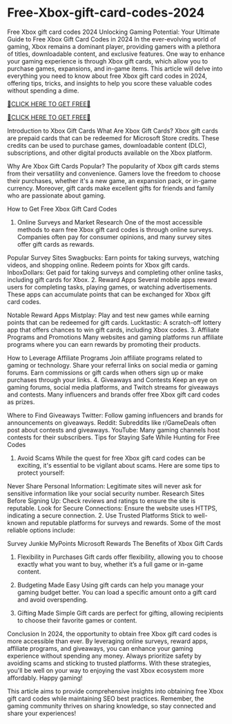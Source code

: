 # Free-Xbox-gift-card-codes-2024
Free Xbox gift card codes 2024
Unlocking Gaming Potential: Your Ultimate Guide to Free Xbox Gift Card Codes in 2024
In the ever-evolving world of gaming, Xbox remains a dominant player, providing gamers with a plethora of titles, downloadable content, and exclusive features. One way to enhance your gaming experience is through Xbox gift cards, which allow you to purchase games, expansions, and in-game items. This article will delve into everything you need to know about free Xbox gift card codes in 2024, offering tips, tricks, and insights to help you score these valuable codes without spending a dime.

[🔴CLICK HERE TO GET FREE🔴](https://therewardgate.com/xbox/)

[🔴CLICK HERE TO GET FREE🔴](https://therewardgate.com/xbox/)


Introduction to Xbox Gift Cards
What Are Xbox Gift Cards?
Xbox gift cards are prepaid cards that can be redeemed for Microsoft Store credits. These credits can be used to purchase games, downloadable content (DLC), subscriptions, and other digital products available on the Xbox platform.

Why Are Xbox Gift Cards Popular?
The popularity of Xbox gift cards stems from their versatility and convenience. Gamers love the freedom to choose their purchases, whether it's a new game, an expansion pack, or in-game currency. Moreover, gift cards make excellent gifts for friends and family who are passionate about gaming.

How to Get Free Xbox Gift Card Codes
1. Online Surveys and Market Research
One of the most accessible methods to earn free Xbox gift card codes is through online surveys. Companies often pay for consumer opinions, and many survey sites offer gift cards as rewards.

Popular Survey Sites
Swagbucks: Earn points for taking surveys, watching videos, and shopping online. Redeem points for Xbox gift cards.
InboxDollars: Get paid for taking surveys and completing other online tasks, including gift cards for Xbox.
2. Reward Apps
Several mobile apps reward users for completing tasks, playing games, or watching advertisements. These apps can accumulate points that can be exchanged for Xbox gift card codes.

Notable Reward Apps
Mistplay: Play and test new games while earning points that can be redeemed for gift cards.
Lucktastic: A scratch-off lottery app that offers chances to win gift cards, including Xbox codes.
3. Affiliate Programs and Promotions
Many websites and gaming platforms run affiliate programs where you can earn rewards by promoting their products.

How to Leverage Affiliate Programs
Join affiliate programs related to gaming or technology.
Share your referral links on social media or gaming forums.
Earn commissions or gift cards when others sign up or make purchases through your links.
4. Giveaways and Contests
Keep an eye on gaming forums, social media platforms, and Twitch streams for giveaways and contests. Many influencers and brands offer free Xbox gift card codes as prizes.

Where to Find Giveaways
Twitter: Follow gaming influencers and brands for announcements on giveaways.
Reddit: Subreddits like r/GameDeals often post about contests and giveaways.
YouTube: Many gaming channels host contests for their subscribers.
Tips for Staying Safe While Hunting for Free Codes
1. Avoid Scams
While the quest for free Xbox gift card codes can be exciting, it's essential to be vigilant about scams. Here are some tips to protect yourself:

Never Share Personal Information: Legitimate sites will never ask for sensitive information like your social security number.
Research Sites Before Signing Up: Check reviews and ratings to ensure the site is reputable.
Look for Secure Connections: Ensure the website uses HTTPS, indicating a secure connection.
2. Use Trusted Platforms
Stick to well-known and reputable platforms for surveys and rewards. Some of the most reliable options include:

Survey Junkie
MyPoints
Microsoft Rewards
The Benefits of Xbox Gift Cards
1. Flexibility in Purchases
Gift cards offer flexibility, allowing you to choose exactly what you want to buy, whether it’s a full game or in-game content.

2. Budgeting Made Easy
Using gift cards can help you manage your gaming budget better. You can load a specific amount onto a gift card and avoid overspending.

3. Gifting Made Simple
Gift cards are perfect for gifting, allowing recipients to choose their favorite games or content.

Conclusion
In 2024, the opportunity to obtain free Xbox gift card codes is more accessible than ever. By leveraging online surveys, reward apps, affiliate programs, and giveaways, you can enhance your gaming experience without spending any money. Always prioritize safety by avoiding scams and sticking to trusted platforms. With these strategies, you'll be well on your way to enjoying the vast Xbox ecosystem more affordably. Happy gaming!

This article aims to provide comprehensive insights into obtaining free Xbox gift card codes while maintaining SEO best practices. Remember, the gaming community thrives on sharing knowledge, so stay connected and share your experiences!
